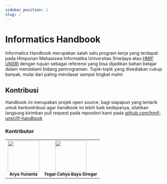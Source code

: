 ```yaml
---
sidebar_position: 1
slug: /
---
```


# Informatics Handbook

Informatics Handbook merupakan salah satu program kerja yang terdapat pada Himpunan Mahasiswa Informatika Universitas
Sriwijaya atau [HMIF UNSRI](https://instagram.com/hmifunsri) dengan tujuan sebagai referensi yang bisa dijadikan bahan
belajar dalam mendalami bidang pemrograman. Topik-topik yang disediakan cukup banyak, mulai dari paling mendasar sampai
tingkat mahir.

## Kontribusi

Handbook ini merupakan projek open source, bagi siapapun yang tertarik untuk berkontribusi agar handbook ini lebih baik
kedepanya, silahkan langsung kirimkan pull request pada repositori kami
pada [github.com/hmif-unsri/if-handbook](https://github.com/hmif-unsri/if-handbook)

### Kontributor

<table>
    <tr>
        <td align="center"><a href="https://www.linkedin.com/in/arya-yunanta-255424174/"><img src="https://avatars.githubusercontent.com/u/77351340?v=4?s=100" width="100px;" alt=""/><br /><sub><b>Arya Yunanta</b></sub></a></td>
        <td align="center"><a href="https://www.linkedin.com/in/tegar-cahya-bayu-siregar-2915a021b/"><img src="https://avatars.githubusercontent.com/u/64503005?v=4" width="100px;" alt=""/><br /><sub><b>Tegar Cahya Bayu Siregar</b></sub></a></td>
    </tr>
</table>